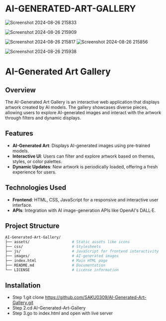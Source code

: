 # AI-GENERATED-ART-GALLERY




![Screenshot 2024-08-26 215833](https://github.com/user-attachments/assets/d0dd544d-75f8-4908-b5f0-bff6880af144)




![Screenshot 2024-08-26 215909](https://github.com/user-attachments/assets/288e8635-3fa9-4207-a322-47edcffa0237)


![Screenshot 2024-08-26 215817](https://github.com/user-attachments/assets/6ba6a17c-dfac-43a7-8af4-1334e25970ab)
![Screenshot 2024-08-26 215856](https://github.com/user-attachments/assets/ef1dcc3c-e641-4e99-8815-22432590ec55)


![Screenshot 2024-08-26 215938](https://github.com/user-attachments/assets/d7e54ec6-81e3-4c53-a2f5-d121a6621436)



# AI-Generated Art Gallery

## Overview
The AI-Generated Art Gallery is an interactive web application that displays artwork created by AI models. The gallery showcases diverse pieces, allowing users to explore AI-generated images and interact with the artwork through filters and dynamic displays.

## Features
- **AI-Generated Art**: Displays AI-generated images using pre-trained models.
- **Interactive UI**: Users can filter and explore artwork based on themes, styles, or color palettes.
- **Dynamic Updates**: New artwork is periodically loaded, offering a fresh experience for users.

## Technologies Used
- **Frontend**: HTML, CSS, JavaScript for a responsive and interactive user interface.
- **APIs**:  Integration with AI image-generation APIs like OpenAI's DALL·E.

## Project Structure
```bash
AI-Generated-Art-Gallery/
├── assets/                   # Static assets like icons
├── css/                      # Stylesheets
├── js/                       # JavaScript for frontend interactivity
├── images/                   # AI-generated images
├── index.html                # Main HTML page
├── README.md                 # Documentation
└── LICENSE                   # License information
```
## Installation

- Step 1.git clone https://github.com/SAKU0309/AI-Generated-Art-Gallery.git
- Step 2.cd AI-Generated-Art-Gallery
- Step 3.go to index.html and open with live server


